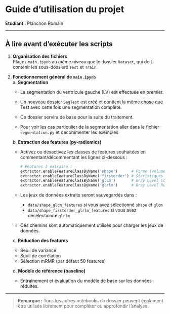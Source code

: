 # Guide d’utilisation du projet

**Étudiant :** Planchon Romain

---

## À lire avant d’exécuter les scripts

1. **Organisation des fichiers**  
   Placez `main.ipynb` au même niveau que le dossier `Dataset`, qui doit contenir les sous-dossiers `Test` et `Train`.

2. **Fonctionnement général de `main.ipynb`**  
   a. **Segmentation**  
   - La segmentation du ventricule gauche (LV) est effectuée en premier.  
   - Un nouveau dossier `SegTest` est créé et contient la même chose que Test avec cette fois une segmentation complète.  

   - Ce dossier servira de base pour la suite du traitement.
   
   - Pour voir les cas particulier de la segmentation aller dans le fichier `segmentation.py` et décommenter les exemples

   b. **Extraction des features (py-radiomics)**  
   - Activez ou désactivez les classes de features souhaitées en commentant/décommentant les lignes ci-dessous :

     ```python
     # Features à extraire :
     extractor.enableFeatureClassByName('shape')      # Forme (volume, sphéricité…)
     extractor.enableFeatureClassByName('firstorder') # Statistiques de premier ordre
     extractor.enableFeatureClassByName('glcm')       # Gray Level Co-occurrence Matrix
     extractor.enableFeatureClassByName('glrlm')      # Gray Level Run Length Matrix
     ```

   - Les jeux de données extraits seront sauvegardés dans :
     - `data/shape_glcm_features` si vous avez sélectionné `shape` et `glcm`
     - `data/shape_firstorder_glrlm_features` si vous avez désélectionné `glrlm`

   - Ces chemins sont automatiquement utilisés pour charger les jeux de données.

   c. **Réduction des features**  
   - Seuil de variance  
   - Seuil de corrélation  
   - Sélection mRMR (par défaut 50 features)

   d. **Modèle de référence (baseline)**  
   - Entraînement et évaluation du modèle de base sur les données réduites.

---

> **Remarque :** Tous les autres notebooks du dossier peuvent également être utilisés librement pour compléter ou approfondir l’analyse.  

